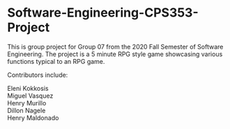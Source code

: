 # Software-Engineering-CPS353-Project

This is group project for Group 07 from the 2020 Fall Semester of Software Engineering. The project is a 5 minute RPG style game showcasing various functions typical to an RPG game.

Contributors include:

Eleni Kokkosis</br>
Miguel Vasquez</br>
Henry Murillo</br>
Dillon Nagele</br>
Henry Maldonado</br>

